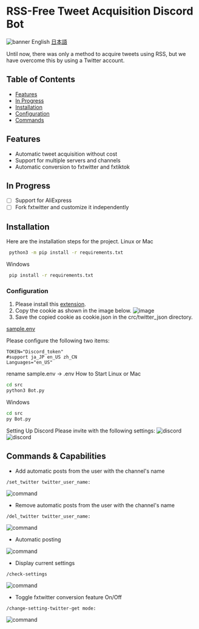 
# RSS-Free Tweet Acquisition Discord Bot
![banner](./img/Twitter.jpg)
English [日本語](README_ja.md)

Until now, there was only a method to acquire tweets using RSS, but we have overcome this by using a Twitter account.
## Table of Contents
- [Features](#features)
- [In Progress](#in-progress)
- [Installation](#installation)
- [Configuration](#configuration)
- [Commands](#commands)

## Features

- Automatic tweet acquisition without cost
- Support for multiple servers and channels
- Automatic conversion to fxtwitter and fxtiktok

## In Progress

 - [ ] Support for AliExpress
 - [ ] Fork fxtwitter and customize it independently

## Installation

Here are the installation steps for the project.
Linux or Mac
```bash
 python3 -m pip install -r requirements.txt
```
Windows
```bash
 pip install -r requirements.txt
```
### Configuration
1. Please install this [extension](https://chromewebstore.google.com/detail/cookie-editor/hlkenndednhfkekhgcdicdfddnkalmdm).
2. Copy the cookie as shown in the image below.
![image](./img/cookie.png)
3. Save the copied cookie as cookie.json in the crc/twitter_json directory.

[sample.env](./src/sample.env)

Please configure the following two items:
```dotenv
TOKEN="Discord_token"
#support ja_JP en_US zh_CN
Languages="en_US"
```
rename
sample.env -> .env
How to Start
Linux or Mac
```bash
cd src 
python3 Bot.py
```
Windows
```bash
cd src
py Bot.py
```
Setting Up Discord
Please invite with the following settings:
![discord](./img/Setup_2.png)
![discord](./img/Setup_3.png)

## Commands & Capabilities
- Add automatic posts from the user with the channel's name

```
/set_twitter twitter_user_name:
```

![command](img/set_command.png)
- Remove automatic posts from the user with the channel's name
```
/del_twitter twitter_user_name:
```
![command](img/del_command.png)

- Automatic posting

![command](img/auto_say.png)

- Display current settings
```
/check-settings 
```
![command](img/check_command.png)

- Toggle fxtwitter conversion feature On/Off
```
/change-setting-twitter-get mode:
```
![command](img/command_1.png)
